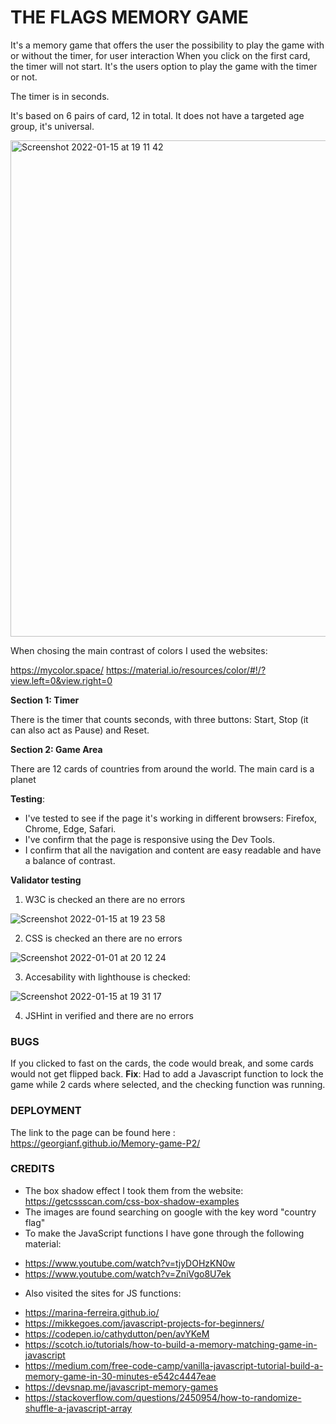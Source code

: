 # THE FLAGS MEMORY GAME

It's a memory game that offers the user the possibility to play the game with or without the timer, for user interaction
When you click on the first card, the timer will not start. It's the users option to play the game with the timer or not.

The timer is in seconds.

It's based on 6 pairs of card, 12 in total.
It does not have a targeted age group, it's universal.

<img width="794" alt="Screenshot 2022-01-15 at 19 11 42" src="https://user-images.githubusercontent.com/91877102/149633118-40ab2190-e827-4f95-985e-d88593c291b3.png">

When chosing the main contrast of colors I used the websites:

https://mycolor.space/ 
https://material.io/resources/color/#!/?view.left=0&view.right=0

**Section 1: Timer** 

There is the timer that counts seconds, with three buttons: Start, Stop (it can also act as Pause) and Reset.

**Section 2: Game Area** 

There are 12 cards of countries from around the world.
The main card is a planet

**Testing**: 

* I've tested to see if the page it's working in different browsers: Firefox, Chrome, Edge, Safari.
* I've confirm that the page is responsive using the Dev Tools.
* I confirm that all the navigation and content are easy readable and have a balance of contrast.

**Validator testing**

1. W3C is checked an there are no errors

![Screenshot 2022-01-15 at 19 23 58](https://user-images.githubusercontent.com/91877102/149633830-bd8db45e-f5fe-434f-9485-6400e6c0d3fc.png)


2. CSS is checked an there are no errors

![Screenshot 2022-01-01 at 20 12 24](https://user-images.githubusercontent.com/91877102/147878902-5dcb6aa6-3dfd-40a7-b7a9-fb0151424064.png)

3. Accesability with lighthouse is checked:

![Screenshot 2022-01-15 at 19 31 17](https://user-images.githubusercontent.com/91877102/149633634-34e294cf-5b7f-4ea6-9854-3db263053e66.png)

4. JSHint in verified and there are no errors

### BUGS

If you clicked to fast on the cards, the code would break, and some cards would not get flipped back.
**Fix**: Had to add a Javascript function to lock the game while 2 cards where selected, and the checking function was running.

### DEPLOYMENT

The link to the page can be found here : https://georgianf.github.io/Memory-game-P2/


### CREDITS

+ The box shadow effect I took them from the website: https://getcssscan.com/css-box-shadow-examples
+ The images are found searching on google with the key word "country flag"
+ To make the JavaScript functions I have gone through the following material:
- https://www.youtube.com/watch?v=tjyDOHzKN0w
- https://www.youtube.com/watch?v=ZniVgo8U7ek
+ Also visited the sites for JS functions:
- https://marina-ferreira.github.io/
- https://mikkegoes.com/javascript-projects-for-beginners/
- https://codepen.io/cathydutton/pen/avYKeM
- https://scotch.io/tutorials/how-to-build-a-memory-matching-game-in-javascript
- https://medium.com/free-code-camp/vanilla-javascript-tutorial-build-a-memory-game-in-30-minutes-e542c4447eae
- https://devsnap.me/javascript-memory-games
- https://stackoverflow.com/questions/2450954/how-to-randomize-shuffle-a-javascript-array
